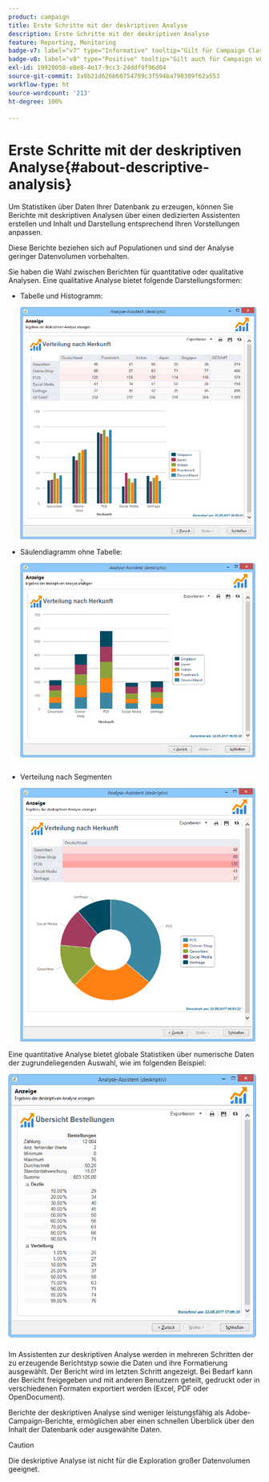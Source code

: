 ```yaml
---
product: campaign
title: Erste Schritte mit der deskriptiven Analyse
description: Erste Schritte mit der deskriptiven Analyse
feature: Reporting, Monitoring
badge-v7: label="v7" type="Informative" tooltip="Gilt für Campaign Classic v7"
badge-v8: label="v8" type="Positive" tooltip="Gilt auch für Campaign v8"
exl-id: 19920058-e8e8-4e17-9cc3-24ddf9f96d04
source-git-commit: 3a9b21d626b60754789c3f594ba798309f62a553
workflow-type: ht
source-wordcount: '213'
ht-degree: 100%

---
```


# Erste Schritte mit der deskriptiven Analyse{#about-descriptive-analysis}



Um Statistiken über Daten Ihrer Datenbank zu erzeugen, können Sie Berichte mit deskriptiven Analysen über einen dedizierten Assistenten erstellen und Inhalt und Darstellung entsprechend Ihren Vorstellungen anpassen.

Diese Berichte beziehen sich auf Populationen und sind der Analyse geringer Datenvolumen vorbehalten.

Sie haben die Wahl zwischen Berichten für quantitative oder qualitative Analysen. Eine qualitative Analyse bietet folgende Darstellungsformen:

* Tabelle und Histogramm:

  ![](assets/reporting_descriptive_sample_1.png)

* Säulendiagramm ohne Tabelle:

  ![](assets/reporting_descriptive_sample_3.png)

* Verteilung nach Segmenten

  ![](assets/reporting_descriptive_sample_2.png)

Eine quantitative Analyse bietet globale Statistiken über numerische Daten der zugrundeliegenden Auswahl, wie im folgenden Beispiel:

![](assets/reporting_descriptive_quantitative_sample.png)

Im Assistenten zur deskriptiven Analyse werden in mehreren Schritten der zu erzeugende Berichtstyp sowie die Daten und ihre Formatierung ausgewählt. Der Bericht wird im letzten Schritt angezeigt. Bei Bedarf kann der Bericht freigegeben und mit anderen Benutzern geteilt, gedruckt oder in verschiedenen Formaten exportiert werden (Excel, PDF oder OpenDocument).

Berichte der deskriptiven Analyse sind weniger leistungsfähig als Adobe-Campaign-Berichte, ermöglichen aber einen schnellen Überblick über den Inhalt der Datenbank oder ausgewählte Daten.

>[!CAUTION]
>
>Die deskriptive Analyse ist nicht für die Exploration großer Datenvolumen geeignet.
